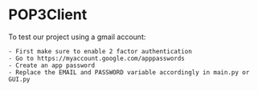 # POP3Client

To test our project using a gmail account:

	- First make sure to enable 2 factor authentication
	- Go to https://myaccount.google.com/apppasswords
	- Create an app password
	- Replace the EMAIL and PASSWORD variable accordingly in main.py or GUI.py
